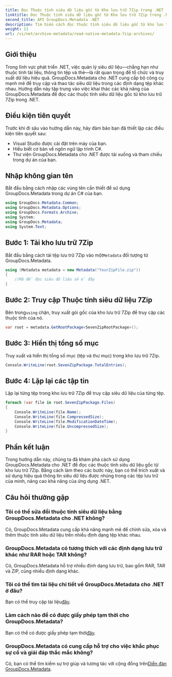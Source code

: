 ```yaml
---
title: Đọc Thuộc tính siêu dữ liệu gốc từ Kho lưu trữ 7Zip trong .NET
linktitle: Đọc Thuộc tính siêu dữ liệu gốc từ Kho lưu trữ 7Zip trong .NET
second_title: API GroupDocs.Metadata .NET
description: Tìm hiểu cách đọc thuộc tính siêu dữ liệu gốc từ kho lưu trữ 7Zip bằng GroupDocs.Metadata cho .NET. Nâng cao khả năng quản lý dữ liệu của ứng dụng .NET của bạn.
weight: 11
url: /vi/net/archive-metadata/read-native-metadata-7zip-archives/
---
```

## Giới thiệu
Trong lĩnh vực phát triển .NET, việc quản lý siêu dữ liệu—chẳng hạn như thuộc tính tài liệu, thông tin tệp và thẻ—là rất quan trọng để tổ chức và truy xuất dữ liệu hiệu quả. GroupDocs.Metadata cho .NET cung cấp bộ công cụ mạnh mẽ để truy cập và thao tác siêu dữ liệu trong các định dạng tệp khác nhau. Hướng dẫn này tập trung vào việc khai thác các khả năng của GroupDocs.Metadata để đọc các thuộc tính siêu dữ liệu gốc từ kho lưu trữ 7Zip trong .NET. 
## Điều kiện tiên quyết
Trước khi đi sâu vào hướng dẫn này, hãy đảm bảo bạn đã thiết lập các điều kiện tiên quyết sau:
- Visual Studio được cài đặt trên máy của bạn.
- Hiểu biết cơ bản về ngôn ngữ lập trình C#.
- Thư viện GroupDocs.Metadata cho .NET được tải xuống và tham chiếu trong dự án của bạn.

## Nhập không gian tên
Bắt đầu bằng cách nhập các vùng tên cần thiết để sử dụng GroupDocs.Metadata trong dự án C# của bạn.
```csharp
using GroupDocs.Metadata.Common;
using GroupDocs.Metadata.Options;
using GroupDocs.Formats.Archive;
using System;
using GroupDocs.Metadata;
using System.Text;
```
## Bước 1: Tải kho lưu trữ 7Zip
 Bắt đầu bằng cách tải tệp lưu trữ 7Zip vào một`Metadata` đối tượng từ GroupDocs.Metadata.
```csharp
using (Metadata metadata = new Metadata("YourZipFile.zip"))
{
    //Mã để đọc siêu dữ liệu sẽ ở đây
}
```
## Bước 2: Truy cập Thuộc tính siêu dữ liệu 7Zip
 Bên trong`using` chặn, truy xuất gói gốc của kho lưu trữ 7Zip để truy cập các thuộc tính của nó.
```csharp
var root = metadata.GetRootPackage<SevenZipRootPackage>();
```
## Bước 3: Hiển thị tổng số mục
Truy xuất và hiển thị tổng số mục (tệp và thư mục) trong kho lưu trữ 7Zip.
```csharp
Console.WriteLine(root.SevenZipPackage.TotalEntries);
```
## Bước 4: Lặp lại các tập tin
Lặp lại từng tệp trong kho lưu trữ 7Zip để truy cập siêu dữ liệu của từng tệp.
```csharp
foreach (var file in root.SevenZipPackage.Files)
{
    Console.WriteLine(file.Name);
    Console.WriteLine(file.CompressedSize);
    Console.WriteLine(file.ModificationDateTime);
    Console.WriteLine(file.UncompressedSize);
}
```

## Phần kết luận
Trong hướng dẫn này, chúng ta đã khám phá cách sử dụng GroupDocs.Metadata cho .NET để đọc các thuộc tính siêu dữ liệu gốc từ kho lưu trữ 7Zip. Bằng cách làm theo các bước này, bạn có thể trích xuất và sử dụng hiệu quả thông tin siêu dữ liệu được nhúng trong các tệp lưu trữ của mình, nâng cao khả năng của ứng dụng .NET.

## Câu hỏi thường gặp
### Tôi có thể sửa đổi thuộc tính siêu dữ liệu bằng GroupDocs.Metadata cho .NET không?
Có, GroupDocs.Metadata cung cấp khả năng mạnh mẽ để chỉnh sửa, xóa và thêm thuộc tính siêu dữ liệu trên nhiều định dạng tệp khác nhau.
### GroupDocs.Metadata có tương thích với các định dạng lưu trữ khác như RAR hoặc TAR không?
Có, GroupDocs.Metadata hỗ trợ nhiều định dạng lưu trữ, bao gồm RAR, TAR và ZIP, cùng nhiều định dạng khác.
### Tôi có thể tìm tài liệu chi tiết về GroupDocs.Metadata cho .NET ở đâu?
 Bạn có thể truy cập tài liệu[đây](https://tutorials.groupdocs.com/metadata/net/).
### Làm cách nào để có được giấy phép tạm thời cho GroupDocs.Metadata?
 Bạn có thể có được giấy phép tạm thời[đây](https://purchase.groupdocs.com/temporary-license/).
### GroupDocs.Metadata có cung cấp hỗ trợ cho việc khắc phục sự cố và giải đáp thắc mắc không?
 Có, bạn có thể tìm kiếm sự trợ giúp và tương tác với cộng đồng trên[Diễn đàn GroupDocs.Metadata](https://forum.groupdocs.com/c/metadata/14).